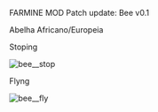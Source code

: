 FARMINE MOD
Patch update: Bee v0.1

Abelha Africano/Europeia


Stoping


![bee__stop](https://github.com/Secoide/Farmine_Forge_1.19.4/assets/93934823/e37af3bb-585b-43e0-b187-5b4469b95176)

Flyng


![bee__fly](https://github.com/Secoide/Farmine_Forge_1.19.4/assets/93934823/5e00c47f-8bd0-4621-bc08-1dd3580c6cbb)



